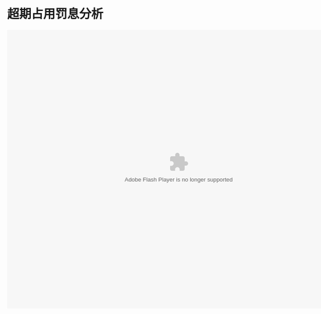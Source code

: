 # 超期占用罚息分析

<embed src="http://resource.3cwdb.com/kailong-donghua/V400301201106010200.swf" width="800" height="650"  pluginspage="http://www.macromedia.com/go/getflashplayer" 
type="application/x-shockwave-flash" ></embed>

